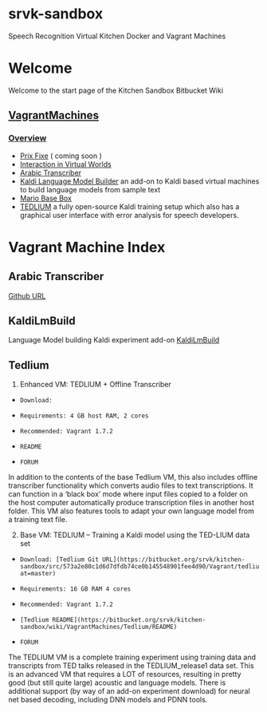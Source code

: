 # srvk-sandbox
Speech Recognition Virtual Kitchen Docker and Vagrant Machines
# Welcome
Welcome to the start page of the Kitchen Sandbox Bitbucket Wiki

## [VagrantMachines](https://github.com/riebling/srvk-sandbox/wiki/browse/VagrantMachines) ##

### [Overview](https://github.com/riebling/srvk-sandbox/wiki/VagrantMachines/MachineIndex)
* [Prix Fixe]() ( coming soon )
* [Interaction in Virtual Worlds]()
* [Arabic Transcriber](https://github.com/riebling/srvk-sandbox/wiki/browse/VagrantMachines/ArabicTranscriber)
* [Kaldi Language Model Builder](https://github.com/riebling/srvk-sandbox/wiki/browse/VagrantMachines/KaldiLmBuild) an add-on to Kaldi based virtual machines to build language models from sample text
* [Mario Base Box](https://github.com/riebling/srvk-sandbox/wiki/browse/VagrantMachines/MarioBaseBox)
* [TEDLIUM](https://github.com/riebling/srvk-sandbox/wiki/browse/VagrantMachines/Tedlium) a fully open-source Kaldi training setup which also has a graphical user interface with error analysis for speech developers.

# Vagrant Machine Index #

## Arabic Transcriber ##
[Github URL](https://bitbucket.org/srvk/kitchen-sandbox/wiki/browse/VagrantMachines/ArabicTranscriber)

## KaldiLmBuild ##
Language Model building Kaldi experiment add-on
[KaldiLmBuild](https://bitbucket.org/srvk/kitchen-sandbox/wiki/VagrantMachines/KaldiLmBuild/README)

## Tedlium ##

1. Enhanced VM: TEDLIUM + Offline Transcriber

*     Download: 
*     Requirements: 4 GB host RAM, 2 cores
*     Recommended: Vagrant 1.7.2
*     README
*     FORUM

In addition to the contents of the base Tedlium VM, this also includes offline transcriber functionality which converts audio files to text transcriptions. It can function in a ‘black box’ mode where input files copied to a folder on the host computer automatically produce transcription files in another host folder. This VM also features tools to adapt your own language model from a training text file.

2. Base VM: TEDLIUM – Training a Kaldi model using the TED-LIUM data set

*     Download: [Tedlium Git URL](https://bitbucket.org/srvk/kitchen-sandbox/src/573a2e80c1d6d7dfdb74ce0b145548901fee4d90/Vagrant/tedlium/?at=master)
*     Requirements: 16 GB RAM 4 cores
*     Recommended: Vagrant 1.7.2
*     [Tedlium README](https://bitbucket.org/srvk/kitchen-sandbox/wiki/VagrantMachines/Tedlium/README)
*     FORUM

The TEDLIUM VM is a complete training experiment using training data and transcripts from TED talks released in the TEDLIUM_release1 data set. This is an advanced VM that requires a LOT of resources, resulting in pretty good (but still quite large) acoustic and language models. There is additional support (by way of an add-on experiment download) for neural net based decoding, including DNN models and PDNN tools.
